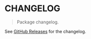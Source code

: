 # CHANGELOG

> Package changelog.

See [GitHub Releases](https://github.com/stdlib-js/math-strided-special-dcbrt/releases) for the changelog.